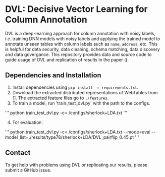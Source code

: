 # DVL: Decisive Vector Learning for Column Annotation 

DVL is a deep-learning approach for column annotation with noisy labels, i.e. training DNN models with noisy labels and applying the trained model to annotate unseen tables with column labels such as `name`, `address`, etc. This is helpful for data security, data cleaning, schema matching, data discovery and data govergance. This repository provides data and source code to guide usage of DVL and replication of results in the paper (). 

## Dependencies and Installation

1. Install dependencies using `pip install -r requirements.txt`.
2. Download the extracted distributed representations of WebTables from []. The extracted feature files go to `./features`.
3. To train a model, run 'train_test_dvl.py' with the path to the configs.

'''
python train_test_dvl.py -c=./configs/sherlock+LDA.txt
'''

4. For evaluation:

'''
python train_test_dvl.py -c=./configs/sherlock+LDA.txt --mode=eval --model_list=./results/type78/sherlock+LDA/DVL_pairflip_0.45.pt
''' 

## Contact 

To get help with problems using DVL or replicating our results, please submit a GitHub issue.

